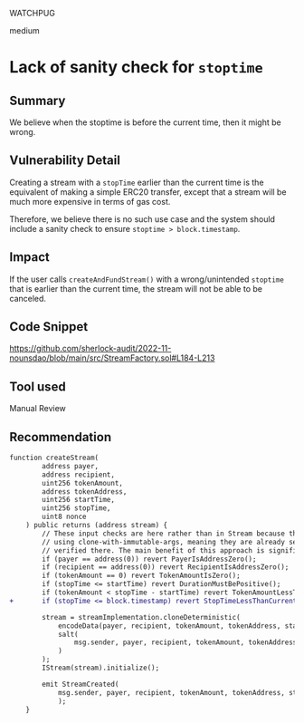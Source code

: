 WATCHPUG

medium

# Lack of sanity check for `stoptime`

## Summary

We believe when the stoptime is before the current time, then it might be wrong.

## Vulnerability Detail

Creating a stream with a `stopTime` earlier than the current time is the equivalent of making a simple ERC20 transfer, except that a stream will be much more expensive in terms of gas cost.

Therefore, we believe there is no such use case and the system should include a sanity check to ensure `stoptime > block.timestamp`.

## Impact

If the user calls `createAndFundStream()` with a wrong/unintended `stoptime` that is earlier than the current time, the stream will not be able to be canceled.

## Code Snippet

https://github.com/sherlock-audit/2022-11-nounsdao/blob/main/src/StreamFactory.sol#L184-L213

## Tool used

Manual Review

## Recommendation

```diff
function createStream(
        address payer,
        address recipient,
        uint256 tokenAmount,
        address tokenAddress,
        uint256 startTime,
        uint256 stopTime,
        uint8 nonce
    ) public returns (address stream) {
        // These input checks are here rather than in Stream because these parameters are written
        // using clone-with-immutable-args, meaning they are already set when Stream is created and can't be
        // verified there. The main benefit of this approach is significant gas savings.
        if (payer == address(0)) revert PayerIsAddressZero();
        if (recipient == address(0)) revert RecipientIsAddressZero();
        if (tokenAmount == 0) revert TokenAmountIsZero();
        if (stopTime <= startTime) revert DurationMustBePositive();
        if (tokenAmount < stopTime - startTime) revert TokenAmountLessThanDuration();
+       if (stopTime <= block.timestamp) revert StopTimeLessThanCurrentTime();

        stream = streamImplementation.cloneDeterministic(
            encodeData(payer, recipient, tokenAmount, tokenAddress, startTime, stopTime),
            salt(
                msg.sender, payer, recipient, tokenAmount, tokenAddress, startTime, stopTime, nonce
            )
        );
        IStream(stream).initialize();

        emit StreamCreated(
            msg.sender, payer, recipient, tokenAmount, tokenAddress, startTime, stopTime, stream
            );
    }
```